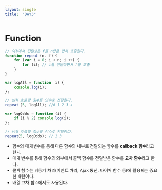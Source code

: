 ```yaml
---
layout: single
title:  "DAY3"
---
```


# Function

```js
// 외부에서 전달받은 f를 n만큼 반복 호출한다.
function repeat (n, f) {
    for (var i = 0; i < n; i ++) {
        for (i); // i를 전달하면서 f를 호출
    }
}

var logAll = function (i) {
    console.log(i);
};

// 반복 호출할 함수를 인수로 전달한다.
repeat (5, logAll); //0 1 2 3 4

var logOdds = function (i) {
    if (i % 2) console.log(i);
};

// 반복 호출할 함수를 인수로 전달한다.
repeat(5, logOdds); // 1 3
```

- 함수의 매개변수를 통해 다른 함수의 내부로 전달되는 함수를 **callback 함수**라고 한다. 
- 매개 변수를 통해 함수의 외부에서 콜백 함수를 전달받은 함수를 **고차 함수**라고 한다.
- 콜백 함수는 비동기 처리(이벤트 처리, Ajax 통신, 타이머 함수 등)에 활용되는 중요한 패턴이다.
- 배열 고차 함수에서도 사용된다. 
